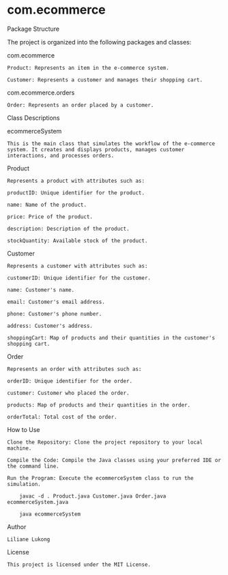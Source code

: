 # com.ecommerce

Package Structure

The project is organized into the following packages and classes:

com.ecommerce

	Product: Represents an item in the e-commerce system.

	Customer: Represents a customer and manages their shopping cart.

com.ecommerce.orders

	Order: Represents an order placed by a customer.

Class Descriptions

ecommerceSystem

	This is the main class that simulates the workflow of the e-commerce system. It creates and displays products, manages customer interactions, and processes orders.

Product

	Represents a product with attributes such as:

	productID: Unique identifier for the product.

	name: Name of the product.

	price: Price of the product.

	description: Description of the product.

	stockQuantity: Available stock of the product.

Customer

	Represents a customer with attributes such as:
	
	customerID: Unique identifier for the customer.
	
	name: Customer's name.
	
	email: Customer's email address.
	
	phone: Customer's phone number.
	
	address: Customer's address.
	
	shoppingCart: Map of products and their quantities in the customer's shopping cart.

Order

	Represents an order with attributes such as:
	
	orderID: Unique identifier for the order.
	
	customer: Customer who placed the order.
	
	products: Map of products and their quantities in the order.
	
	orderTotal: Total cost of the order.

How to Use

	Clone the Repository: Clone the project repository to your local machine.
	
	Compile the Code: Compile the Java classes using your preferred IDE or the command line.
	
	Run the Program: Execute the ecommerceSystem class to run the simulation.
	
		javac -d . Product.java Customer.java Order.java ecommerceSystem.java
		
		java ecommerceSystem

Author

	Liliane Lukong

License

	This project is licensed under the MIT License.


